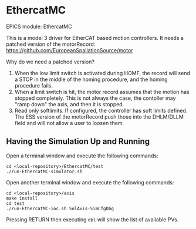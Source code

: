 # EthercatMC

EPICS module: EthercatMC

This is a model 3 driver for EtherCAT based motion controllers.
It needs a patched version of the motorRecord:
https://github.com/EuropeanSpallationSource/motor

Why do we need a patched version?
1) When the low limit switch is activated during HOMF, the record
   will send a STOP in the middle of the homing procedure, and
   the homing procedure fails.
2) When a limit switch is hit, the motor record assumes that the
   motion has stopped completely.
   This is not always the case, the contoller may "ramp down" the
   axis, and then it is stopped.
3) Read only softlimits.
   If configured, the controller has soft limits defined.
   The ESS version of the motorRecord push those into the DHLM/DLLM
   field and will not allow a user to loosen them.
## Having the Simulation Up and Running

Open a terminal window and execute the following commands:

```
cd <local-repository>/EthercatMC/test
./run-EthercatMC-simulator.sh
```

Open another terminal window and execute the following commands:

```
cd <local-repository>/axis
make install
cd test
./run-EthercatMC-ioc.sh SolAxis-SimCfgDbg
```

Pressing RETURN then executing `dbl` will show the list of available PVs.

